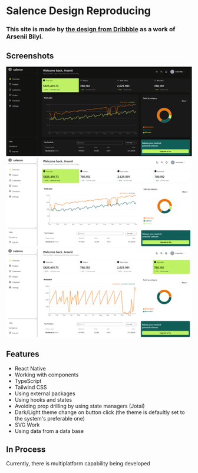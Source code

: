 # Salence Design Reproducing

### This site is made by [the design from Dribbble](https://dribbble.com/shots/22143278-Salence-E-commerce-Analytics-Web-App) as a work of **Arsenii Bilyi**.

## Screenshots

![1](image.png)
![2](image-1.png)
![Alt text](image-2.png)


## Features

- React Native
- Working with components
- TypeScript
- Tailwind CSS
- Using external packages
- Using hooks and states
- Avoiding prop drilling by using state managers (Jotai)
- Dark/Light theme change on button click (the theme is defaultly set to the system's preferable one)
- SVG Work
- Using data from a data base

## In Process

Currently, there is multiplatform capability being developed
